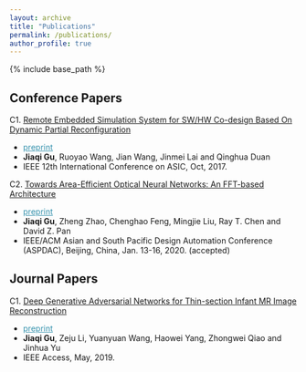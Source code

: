 ```yaml
---
layout: archive
title: "Publications"
permalink: /publications/
author_profile: true
---
```


{% include base_path %}
                
Conference Papers
-------

C1. [Remote Embedded Simulation System for SW/HW Co-design Based On Dynamic Partial Reconfiguration](https://doi.org/10.1109/ASICON.2017.8252498) 
   * <a href="/publications/papers/FPGA_ASICON2017_Gu.pdf" style="color:#3793ae">preprint</a>
   * **Jiaqi Gu**, Ruoyao Wang, Jian Wang, Jinmei Lai and Qinghua Duan  
   * IEEE 12th International Conference on ASIC, Oct, 2017.

C2. [Towards Area-Efficient Optical Neural Networks: An FFT-based Architecture](https://doi.org/10.1109/ASICON.2017.8252498) 
   * <a href="/publications/papers/FPGA_ASICON2017_Gu.pdf" style="color:#3793ae">preprint</a>
   * **Jiaqi Gu**, Zheng Zhao, Chenghao Feng, Mingjie Liu, Ray T. Chen and David Z. Pan  
   * IEEE/ACM Asian and South Pacific Design Automation Conference (ASPDAC), Beijing, China, Jan. 13-16, 2020. (accepted) 


Journal Papers
-------

C1. [Deep Generative Adversarial Networks for Thin-section Infant MR Image Reconstruction](https://doi.org/10.1109/ACCESS.2019.2918926) 
   * <a href="/publications/papers/ML_IEEEACCESS2019_Gu.pdf" style="color:#3793ae">preprint</a>
   * **Jiaqi Gu**, Zeju Li, Yuanyuan Wang, Haowei Yang, Zhongwei Qiao and Jinhua Yu 
   * IEEE Access, May, 2019.
